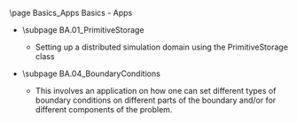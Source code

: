 \page Basics_Apps Basics - Apps

* \subpage BA.01_PrimitiveStorage
    - Setting up a distributed simulation domain using the PrimitiveStorage class

* \subpage BA.04_BoundaryConditions
    - This involves an application on how one can set different types of boundary conditions on different parts of the boundary and/or for different components of the problem.
